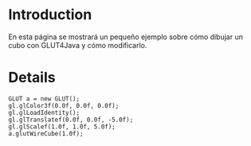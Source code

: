 # Introduction #

En esta página se mostrará un pequeño ejemplo sobre cómo dibujar un cubo con GLUT4Java y cómo modificarlo.

# Details #
```
GLUT a = new GLUT();
gl.glColor3f(0.0f, 0.0f, 0.0f);
gl.glLoadIdentity();
gl.glTranslatef(0.0f, 0.0f, -5.0f);
gl.glScalef(1.0f, 1.0f, 5.0f);
a.glutWireCube(1.0f);
```